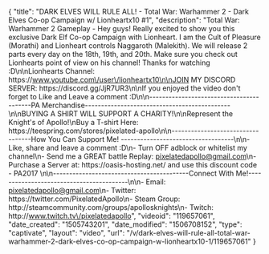 {
    "title": "DARK ELVES WILL RULE ALL! - Total War: Warhammer 2 - Dark Elves Co-op Campaign w\/ Lionheartx10 #1",
    "description": "Total War: Warhammer 2 Gameplay - Hey guys! Really excited to show you this exclusive Dark Elf Co-op Campaign with Lionheart.  I am the Cult of Pleasure (Morathi) and Lionheart controls Naggaroth (Malekith).  We will release 2 parts every day on the 18th, 19th, and 20th. Make sure you check out Lionhearts point of view on his channel! Thanks for watching :D\n\nLionhearts Channel: https:\/\/www.youtube.com\/user\/lionheartx10\n\nJOIN MY DISCORD SERVER: https:\/\/discord.gg\/JjR7UR3\n\nIf you enjoyed the video don't forget to Like and Leave a comment :D\n\n-----------------------------------------PA Merchandise---------------------------------------------\n\nBUYING A SHIRT WILL SUPPORT A CHARITY!\n\nRepresent the Knight's of Apollo!\nBuy a T-shirt Here: https:\/\/teespring.com\/stores\/pixelated-apollo\n\n----------------------------------How You Can Support Me! -----------------------------------\n\n- Like, share and leave a comment :D\n- Turn OFF adblock or whitelist my channel\n- Send me a GREAT battle Replay: pixelatedapollo@gmail.com\n- Purchase a Server at: https:\/\/oasis-hosting.net\/ and use this discount code - PA2017 \n\n------------------------------------------Connect With Me!-----------------------------------------\n\n- Email: pixelatedapollo@gmail.com\n- Twitter: https:\/\/twitter.com\/PixelatedApollo\n- Steam Group:  http:\/\/steamcommunity.com\/groups\/apollosknights\n- Twitch: http:\/\/www.twitch.tv\/pixelatedapollo",
    "videoid": "119657061",
    "date_created": "1505743201",
    "date_modified": "1506708152",
    "type": "captivate",
    "layout": "video",
    "url": "\/v\/dark-elves-will-rule-all-total-war-warhammer-2-dark-elves-co-op-campaign-w-lionheartx10-1\/119657061"
}